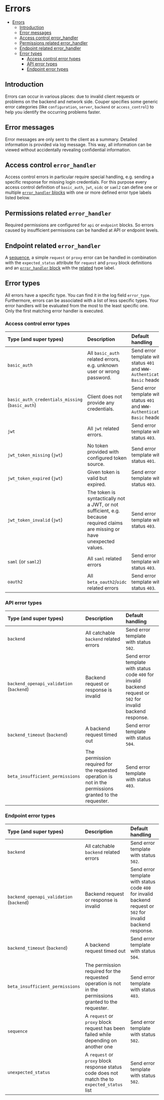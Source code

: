 # Errors

- [Errors](#errors)
  - [Introduction](#introduction)
  - [Error messages](#error-messages)
  - [Access control error_handler](#access-control-error_handler)
  - [Permissions related error_handler](#permissions-related-error_handler)
  - [Endpoint related error_handler](#endpoint-related-error_handler)
  - [Error types](#error-types)
    - [Access control error types](#access-control-error-types)
    - [API error types](#api-error-types)
    - [Endpoint error types](#endpoint-error-types)

## Introduction

Errors can occur in various places: due to invalid client requests or problems on the backend and network side.
Couper specifies some generic error categories (like `configuration`, `server`, `backend` or `access_control`) to help you identify the occurring problems faster.

## Error messages

Error messages are only sent to the client as a summary.
Detailed information is provided via log message. This way, all information can be viewed without accidentally revealing confidential information.

## Access control `error_handler`

Access control errors in particular require special handling, e.g. sending a specific response for missing login credentials.
For this purpose every access control definition of `basic_auth`, `jwt`, `oidc` or `saml2` can define one or multiple [`error_handler` blocks](REFERENCE.md#error-handler-block) with one or more defined error type labels listed below.

## Permissions related `error_handler`

Required permissions are configured for `api` or `endpoint` blocks. So errors caused by insufficient permissions can be handled at API or endpoint levels.

## Endpoint related `error_handler`

A [sequence](REFERENCE.md#endpoint-sequence), a simple `request` or `proxy` error can be handled in combination with the `expected_status` attribute for `request`
and `proxy` block definitions and an [`error_handler` block](REFERENCE.md#error-handler-block) with the [related](#endpoint-error-types) type label.

## Error types

All errors have a specific type. You can find it in the log field `error_type`. Furthermore, errors can be associated with a list of less specific types. Your error handlers will be evaluated from the most to the least specific one. Only the first matching error handler is executed.

### Access control error types

| Type (and super types)                          | Description                                                                                                                  | Default handling                                                            |
|:------------------------------------------------|:-----------------------------------------------------------------------------------------------------------------------------|:----------------------------------------------------------------------------|
| `basic_auth`                                    | All `basic_auth` related errors, e.g. unknown user or wrong password.                                                        | Send error template with status `401` and `WWW-Authenticate: Basic` header. |
| `basic_auth_credentials_missing` (`basic_auth`) | Client does not provide any credentials.                                                                                     | Send error template with status `401` and `WWW-Authenticate: Basic` header. |
| `jwt`                                           | All `jwt` related errors.                                                                                                    | Send error template with status `403`.                                      |
| `jwt_token_missing` (`jwt`)                     | No token provided with configured token source.                                                                              | Send error template with status `401`.                                      |
| `jwt_token_expired` (`jwt`)                     | Given token is valid but expired.                                                                                            | Send error template with status `403`.                                      |
| `jwt_token_invalid` (`jwt`)                     | The token is syntactically not a JWT, or not sufficient, e.g. because required claims are missing or have unexpected values. | Send error template with status `403`.                                      |
| `saml` (or `saml2`)                             | All `saml` related errors                                                                                                    | Send error template with status `403`.                                      |
| `oauth2`                                        | All `beta_oauth2`/`oidc` related errors                                                                                      | Send error template with status `403`.                                      |

### API error types

| Type (and super types)                          | Description                                                                                             | Default handling                                                                                             |
|:------------------------------------------------|:--------------------------------------------------------------------------------------------------------|:-------------------------------------------------------------------------------------------------------------|
| `backend`                                       | All catchable `backend` related errors                                                                  | Send error template with status `502`.                                                                       |
| `backend_openapi_validation` (`backend`)        | Backend request or response is invalid                                                                  | Send error template with status code `400` for invalid backend request or `502` for invalid backend response. |
| `backend_timeout` (`backend`)                   | A backend request timed out                                                                             | Send error template with status `504`.                                                                       |
| `beta_insufficient_permissions`                 | The permission required for the requested operation is not in the permissions granted to the requester. | Send error template with status `403`.                                                                       |

### Endpoint error types

| Type (and super types)                          | Description                                                                                             | Default handling                                                                                             |
|:------------------------------------------------|:--------------------------------------------------------------------------------------------------------|:-------------------------------------------------------------------------------------------------------------|
| `backend`                                       | All catchable `backend` related errors                                                                  | Send error template with status `502`.                                                                       |
| `backend_openapi_validation` (`backend`)        | Backend request or response is invalid                                                                  | Send error template with status code `400` for invalid backend request or `502` for invalid backend response. |
| `backend_timeout` (`backend`)                   | A backend request timed out                                                                             | Send error template with status `504`.                                                                       |
| `beta_insufficient_permissions`                 | The permission required for the requested operation is not in the permissions granted to the requester. | Send error template with status `403`.                                                                       |
| `sequence`                                      | A `request` or `proxy` block request has been failed while depending on another one                     | Send error template with status `502`.                                                                       |
| `unexpected_status`                             | A `request` or `proxy` block response status code does not match the to `expected_status` list          | Send error template with status `502`.                                                                       |
